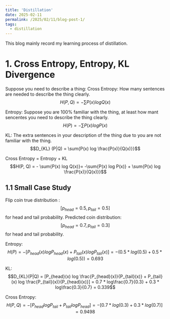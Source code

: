 ```yaml
---
title: 'Distillation'
date: 2025-02-11
permalink: /2025/02/11/blog-post-1/
tags:
  - distillation
---
```


This blog mainly record my learning process of distillation.

# 1. Cross Entropy,  Entropy,  KL Divergence 
Suppose you need to describe a thing:
Cross Entropy: How many sentences are needed to describe the thing clearly.  $$H(P, Q) = - \sum{P(x) log Q(x)}$$

Entropy: Suppose you are 100% familiar with the thing, at least how mant sencentes you need to describe the thing clearly. $$H(P) = -\sum{P(x) log P(x)}$$

KL: The extra sentences in your description of the thing due to you are not familiar with the thing.    $$D_{KL} (P|Q) = \sum{P(x) log \frac{P(x)}{Q(x)}}$$

Cross Entropy = Entropy + KL    
$$H(P, Q) = - \sum{P(x) log Q(x)}= -\sum{P(x) log P(x)} + \sum{P(x) log \frac{P(x)}{Q(x)}}$$

## 1.1 Small Case Study
Flip coin true distribution : $$[p_{head} = 0.5, p_{tail} = 0.5]$$ for head and tail probability.
Predicted coin distribution: $$[p_{head} = 0.7, p_{tail} = 0.3]$$ for head and tail probability.

Entropy:  $$H(P) = -[P_{head}(x) log P_{head}(x) + P_{tail}(x) log P_{tail}(x)] = -(0.5 * log(0.5) + 0.5 * log(0.5)) = 0.693$$

KL:        $$D_{KL}(P|Q) = [P_{head}(x) log \frac{P_{head}(x)}{P_{tail}(x)} + P_{tail}(x) log \frac{P_{tail}(x)}{P_{head}(x)}] = 0.7 * log\frac{0.7}{0.3} + 0.3 * log\frac{0.3}{0.7} = 0.339$$

Cross Entropy: $$H(P, Q) = - [P_{head} log P_{tail} + P_{tail} logP_{head}] = -[0.7 * log(0.3) + 0.3 * log(0.7)] = 0.9498$$

